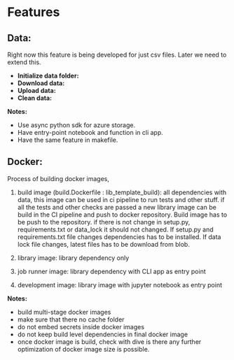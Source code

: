 # Features

## Data:

Right now this feature is being developed for just csv files. Later we need to extend this.

* __Initialize data folder:__
* __Download data:__
* __Upload data:__
* __Clean data:__


__Notes:__

* Use async python sdk for azure storage.
* Have entry-point notebook and function in cli app.
* Have the same feature in makefile.

## Docker:

Process of building docker images,

1. build image (build.Dockerfile : lib_template_build): all dependencies with data, this image can be used in ci pipeline to run tests and other stuff. if all the tests and other checks are passed a new library image can be build in the CI pipeline and push to docker repository. Build image has to be push to the repository. if there is not change in setup.py, requirements.txt or data_lock it should not changed. If setup.py and requirements.txt file changes dependencies has to be installed. If data lock file changes, latest files has to be download from blob.

2. library image: library dependency only
3. job runner image: library dependency with CLI app as entry point
4. development image: library image with jupyter notebook as entry point


__Notes:__

* build multi-stage docker images
* make sure that there no cache folder
* do not embed secrets inside docker images
* do not keep build level dependencies in final docker image
* once docker image is build, check with dive is there any further optimization of docker image size is possible.
